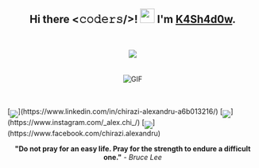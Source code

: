 <p>
    <br>
    <h2 align="middle">
        Hi there <𝚌𝚘𝚍𝚎𝚛𝚜/>! <img src="https://github.com/TheDudeThatCode/TheDudeThatCode/blob/master/Assets/Hi.gif" width="29px"> I'm <b><a href="https://github.com/K4Sh4d0w">K4Sh4d0w</a></b>.
    </h2>
    <br>
</p>

<p align="center">
    <img align="middle" src="https://github-readme-stats.vercel.app/api?username=K4Sh4d0w&show_icons=true&title_color=fff&icon_color=79ff97&text_color=9f9f9f&bg_color=151515" />
        <br>
        <br>
        <br>
    <img align="middle" alt="GIF" src="https://i.pinimg.com/originals/e4/26/70/e426702edf874b181aced1e2fa5c6cde.gif" />
</p>
<br>
<br>
[<img align="middle" src="https://img.shields.io/badge/linkedin-%230077B5.svg?&style=for-the-badge&logo=linkedin&logoColor=white" />](https://www.linkedin.com/in/chirazi-alexandru-a6b013216/)
[<img align="middle" src = "https://img.shields.io/badge/instagram-%23E4405F.svg?&style=for-the-badge&logo=instagram&logoColor=white">](https://www.instagram.com/_alex.chi_/)
[<img align="middle" src = "https://img.shields.io/badge/facebook-%231877F2.svg?&style=for-the-badge&logo=facebook&logoColor=white">](https://www.facebook.com/chirazi.alexandru)


<p align="middle"> <b>"Do not pray for an easy life. Pray for the strength to endure a difficult one."</b> - <i>Bruce Lee</i> </p>
